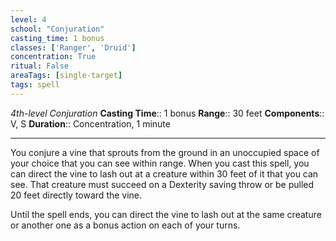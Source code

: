 ```yaml
---
level: 4
school: "Conjuration"
casting_time: 1 bonus
classes: ['Ranger', 'Druid']
concentration: True
ritual: False
areaTags: [single-target]
tags: spell
---
```


_4th-level Conjuration_
**Casting Time**:: 1 bonus
**Range**:: 30 feet
**Components**:: V, S
**Duration**:: Concentration, 1 minute

---

You conjure a vine that sprouts from the ground in an unoccupied space of your choice that you can see within range. When you cast this spell, you can direct the vine to lash out at a creature within 30 feet of it that you can see. That creature must succeed on a Dexterity saving throw or be pulled 20 feet directly toward the vine.

Until the spell ends, you can direct the vine to lash out at the same creature or another one as a bonus action on each of your turns.




